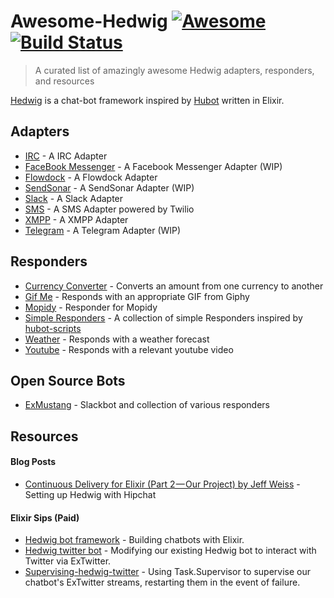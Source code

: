 # Awesome-Hedwig  [![Awesome](https://cdn.rawgit.com/sindresorhus/awesome/d7305f38d29fed78fa85652e3a63e154dd8e8829/media/badge.svg)](https://github.com/sindresorhus/awesome) [![Build Status](https://travis-ci.org/enilsen16/awesome-hedwig.svg?branch=master)](https://travis-ci.org/enilsen16/awesome-hedwig)

> A curated list of amazingly awesome Hedwig adapters, responders, and resources

[Hedwig](https://github.com/hedwig-im/hedwig) is a chat-bot framework inspired by [Hubot](https://hubot.github.com/) written in Elixir.

## Adapters
* [IRC](https://github.com/jeffweiss/hedwig_irc) - A IRC Adapter
* [FaceBook Messenger](https://github.com/enilsen16/hedwig_messenger) - A Facebook Messenger Adapter (WIP)
* [Flowdock](https://github.com/supernullset/hedwig_flowdock) - A Flowdock Adapter
* [SendSonar](https://github.com/enilsen16/hedwig_sonar) - A SendSonar Adapter (WIP)
* [Slack](https://github.com/hedwig-im/hedwig_slack) - A Slack Adapter
* [SMS](https://github.com/bryanjos/hedwig_sms) - A SMS Adapter powered by Twilio
* [XMPP](https://github.com/hedwig-im/hedwig_xmpp) - A XMPP Adapter
* [Telegram](https://github.com/fusillicode/hedwig_telegram) - A Telegram Adapter (WIP)

## Responders
* [Currency Converter](https://github.com/ryanwinchester/hedwig_currency) - Converts an amount from one currency to another
* [Gif Me](https://github.com/stevegrossi/hedwig_giphy) - Responds with an appropriate GIF from Giphy
* [Mopidy](https://github.com/trestrantham/hedwig_mopidy) - Responder for Mopidy
* [Simple Responders](https://github.com/labzero/hedwig_simple_responders) - A collection of simple Responders inspired by [hubot-scripts](https://github.com/github/hubot-scripts)
* [Weather](https://github.com/ryanwinchester/hedwig_weather) - Responds with a weather forecast
* [Youtube](https://github.com/ryanwinchester/hedwig_youtube) - Responds with a relevant youtube video

## Open Source Bots
* [ExMustang](https://github.com/techgaun/ex_mustang) - Slackbot and collection of various responders

## Resources
#### Blog Posts
* [Continuous Delivery for Elixir (Part 2 — Our Project) by Jeff Weiss](https://medium.com/@jeffweiss/continuous-delivery-for-elixir-part-2-our-project-ae6406c6a990#.9bhu75oim) - Setting up Hedwig with Hipchat

#### Elixir Sips (Paid)
* [Hedwig bot framework](https://www.dailydrip.com/topics/elixir/drips/hedwig-bot-framework) - Building chatbots with Elixir.
* [Hedwig twitter bot](https://www.dailydrip.com/topics/elixir/drips/hedwig-twitter-bot) - Modifying our existing Hedwig bot to interact with Twitter via ExTwitter.
* [Supervising-hedwig-twitter](https://www.dailydrip.com/topics/elixir/drips/supervising-hedwig-twitter) - Using Task.Supervisor to supervise our chatbot's ExTwitter streams, restarting them in the event of failure.
